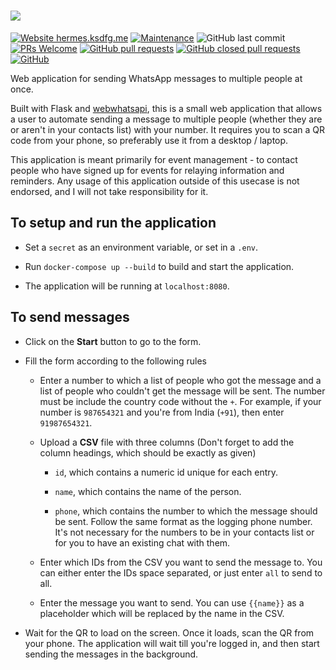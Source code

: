 # ![](web_app/static/images/logo.png)

[![Website hermes.ksdfg.me](https://img.shields.io/website-up-down-green-red/http/hermes.ksdfg.me.svg)](https://hermes.ksdfg.me/)
[![Maintenance](https://img.shields.io/badge/Maintained%3F-yes-green.svg)](https://www.github.com/ksdfg/Hermes/graphs/commit-activity)
![GitHub last commit](https://img.shields.io/github/last-commit/ksdfg/hermes)
[![PRs Welcome](https://img.shields.io/badge/PRs-welcome-brightgreen.svg?style=flat-square)](http://makeapullrequest.com)
[![GitHub pull requests](https://img.shields.io/github/issues-pr-raw/ksdfg/hermes)](https://github.com/ksdfg/Hermes/pulls?q=is%3Aopen+is%3Apr)
[![GitHub closed pull requests](https://img.shields.io/github/issues-pr-closed-raw/ksdfg/hermes)](https://github.com/ksdfg/Hermes/pulls?q=is%3Apr+is%3Aclosed)
[![GitHub](https://img.shields.io/github/license/ksdfg/hermes)](https://github.com/ksdfg/Hermes/blob/master/LICENSE)

Web application for sending WhatsApp messages to multiple people at once.

Built with Flask and [webwhatsapi](https://github.com/mukulhase/WebWhatsapp-Wrapper),
this is a small web application that allows a user to automate sending a
message to multiple people (whether they are or aren't in your contacts
list) with your number. It requires you to scan a QR code from your phone,
so preferably use it from a desktop / laptop.

This application is meant primarily for event management - to contact people who have
signed up for events for relaying information and reminders. Any usage of this application
outside of this usecase is not endorsed, and I will not take responsibility for it.

## To setup and run the application

- Set a `secret` as an environment variable, or set in a `.env`.

- Run `docker-compose up --build` to build and start the application.

- The application will be running at `localhost:8080`.

## To send messages

- Click on the __Start__ button to go to the form.

- Fill the form according to the following rules

  - Enter a number to which a list of people who got the message and a 
  list of people who couldn't get the message will be sent. The number must
  be include the country code without the `+`. For example, if your number
  is `987654321` and you're from India (`+91`), then enter `91987654321`.
  
  - Upload a __CSV__ file with three columns (Don't forget to add the column
  headings, which should be exactly as given)
  
    - `id`, which contains a numeric id unique for each entry.
    
    - `name`, which contains the name of the person.
    
    - `phone`, which contains the number to which the message should be sent.
    Follow the same format as the logging phone number. It's not necessary for the
    numbers to be in your contacts list or for you to have an existing chat with them.
    
  - Enter which IDs from the CSV you want to send the message to. You can
  either enter the IDs space separated, or just enter `all` to send to all.
  
  - Enter the message you want to send. You can use `{{name}}` as a placeholder
  which will be replaced by the name in the CSV.
  
- Wait for the QR to load on the screen. Once it loads, scan the QR from your
phone. The application will wait till you're logged in, and then start sending
the messages in the background.
